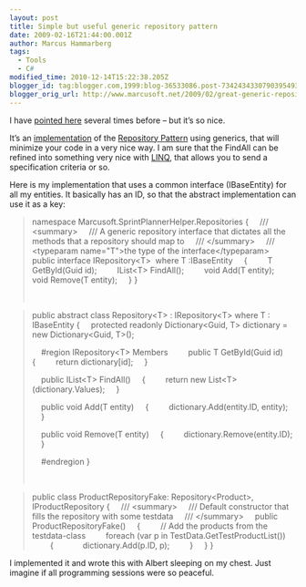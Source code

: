 ```yaml
---
layout: post
title: Simple but useful generic repository pattern
date: 2009-02-16T21:44:00.001Z
author: Marcus Hammarberg
tags:
  - Tools
  - C#
modified_time: 2010-12-14T15:22:38.205Z
blogger_id: tag:blogger.com,1999:blog-36533086.post-7342434330790395493
blogger_orig_url: http://www.marcusoft.net/2009/02/great-generic-repository-patter.html
---
```



I have [pointed
here](http://blogs.hibernatingrhinos.com/nhibernate/archive/2008/10/08/the-repository-pattern.aspx)
several times before – but it’s so nice.

It’s an
[implementation](http://blogs.hibernatingrhinos.com/nhibernate/archive/2008/10/08/the-repository-pattern.aspx)
of the [Repository
Pattern](http://martinfowler.com/eaaCatalog/repository.html) using
generics, that will minimize your code in a very nice way. I am sure
that the FindAll can be refined into something very nice with
[LINQ](http://msdn.microsoft.com/en-us/library/bb308959.aspx), that
allows you to send a specification criteria or so.

Here is my implementation that uses a common interface (IBaseEntity) for
all my entities. It basically has an ID, so that the abstract
implementation can use it as a key:

> namespace Marcusoft.SprintPlannerHelper.Repositories
> {
>     /// \<summary\>
>     /// A generic repository interface that dictates all the methods
> that a repository should map to
>     /// \</summary\>
>     /// \<typeparam name="T"\>the type of the
> interface\</typeparam\>
>     public interface IRepository\<T\>  where T :IBaseEntity
>     {
>         T GetById(Guid id);
>         IList\<T\> FindAll();
>         void Add(T entity);
>         void Remove(T entity);
>     }
> }
>
>  

> public abstract class Repository\<T\> : IRepository\<T\> where T :
> IBaseEntity
> {
>     protected readonly Dictionary\<Guid, T\> dictionary = new
> Dictionary\<Guid, T\>();
>
>     \#region IRepository\<T\> Members 
>   
>     public T GetById(Guid id)
>     {
>         return dictionary\[id\];
>     }
>
>     public IList\<T\> FindAll()
>     {
>         return new List\<T\>(dictionary.Values);
>     }
>
>     public void Add(T entity)
>     {
>         dictionary.Add(entity.ID, entity);
>     }
>
>     public void Remove(T entity)
>     {
>         dictionary.Remove(entity.ID);
>     }
>
>     \#endregion
> }
>
>  

> public class ProductRepositoryFake: Repository\<Product\>,
> IProductRepository
> {
>     /// \<summary\>
>     /// Default constructor that fills the repository with some
> testdata
>     /// \</summary\>
>     public ProductRepositoryFake()
>     {
>         // Add the products from the testdata-class
>         foreach (var p in TestData.GetTestProductList())
>         {
>             dictionary.Add(p.ID, p);
>         }
>     }
> }

I implemented it and wrote this with Albert sleeping on my chest. Just
imagine if all programming sessions were so peaceful.
